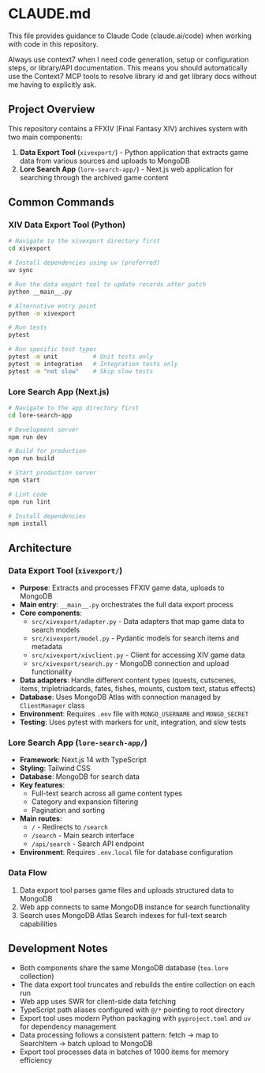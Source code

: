# CLAUDE.md

This file provides guidance to Claude Code (claude.ai/code) when working with code in this repository.

Always use context7 when I need code generation, setup or configuration steps, or
library/API documentation. This means you should automatically use the Context7 MCP
tools to resolve library id and get library docs without me having to explicitly ask.

## Project Overview

This repository contains a FFXIV (Final Fantasy XIV) archives system with two main components:

1. **Data Export Tool** (`xivexport/`) - Python application that extracts game data from various sources and uploads to MongoDB
2. **Lore Search App** (`lore-search-app/`) - Next.js web application for searching through the archived game content

## Common Commands

### XIV Data Export Tool (Python)
```bash
# Navigate to the xivexport directory first
cd xivexport

# Install dependencies using uv (preferred)
uv sync

# Run the data export tool to update records after patch
python __main__.py

# Alternative entry point
python -m xivexport

# Run tests
pytest

# Run specific test types
pytest -m unit          # Unit tests only
pytest -m integration   # Integration tests only
pytest -m "not slow"    # Skip slow tests
```

### Lore Search App (Next.js)
```bash
# Navigate to the app directory first
cd lore-search-app

# Development server
npm run dev

# Build for production
npm run build

# Start production server
npm start

# Lint code
npm run lint

# Install dependencies
npm install
```

## Architecture

### Data Export Tool (`xivexport/`)
- **Purpose**: Extracts and processes FFXIV game data, uploads to MongoDB
- **Main entry**: `__main__.py` orchestrates the full data export process
- **Core components**:
  - `src/xivexport/adapter.py` - Data adapters that map game data to search models
  - `src/xivexport/model.py` - Pydantic models for search items and metadata
  - `src/xivexport/xivclient.py` - Client for accessing XIV game data
  - `src/xivexport/search.py` - MongoDB connection and upload functionality
- **Data adapters**: Handle different content types (quests, cutscenes, items, tripletriadcards, fates, fishes, mounts, custom text, status effects)
- **Database**: Uses MongoDB Atlas with connection managed by `ClientManager` class
- **Environment**: Requires `.env` file with `MONGO_USERNAME` and `MONGO_SECRET`
- **Testing**: Uses pytest with markers for unit, integration, and slow tests

### Lore Search App (`lore-search-app/`)
- **Framework**: Next.js 14 with TypeScript
- **Styling**: Tailwind CSS
- **Database**: MongoDB for search data
- **Key features**:
  - Full-text search across all game content types
  - Category and expansion filtering
  - Pagination and sorting
- **Main routes**:
  - `/` - Redirects to `/search`
  - `/search` - Main search interface
  - `/api/search` - Search API endpoint
- **Environment**: Requires `.env.local` file for database configuration

### Data Flow
1. Data export tool parses game files and uploads structured data to MongoDB
2. Web app connects to same MongoDB instance for search functionality
3. Search uses MongoDB Atlas Search indexes for full-text search capabilities

## Development Notes

- Both components share the same MongoDB database (`tea.lore` collection)
- The data export tool truncates and rebuilds the entire collection on each run
- Web app uses SWR for client-side data fetching
- TypeScript path aliases configured with `@/*` pointing to root directory
- Export tool uses modern Python packaging with `pyproject.toml` and `uv` for dependency management
- Data processing follows a consistent pattern: fetch → map to SearchItem → batch upload to MongoDB
- Export tool processes data in batches of 1000 items for memory efficiency
